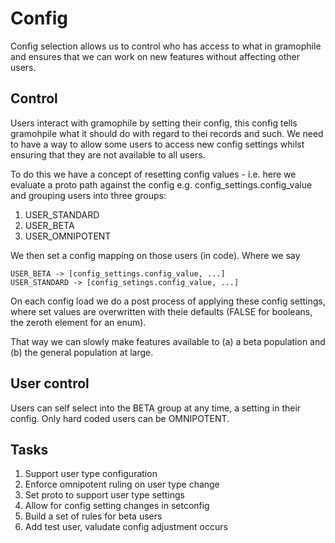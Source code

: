 # Config

Config selection allows us to control who has access to what in gramophile
and ensures that we can work on new features without affecting other users.

## Control

Users interact with gramophile by setting their config, this config tells
gramohpile what it should do with regard to thei records and such. We need
to have a way to allow some users to access new config settings whilst
ensuring that they are not available to all users.

To do this we have a concept of resetting config values - i.e. here we
evaluate a proto path against the config e.g. config_settings.config_value
and grouping users into three groups:

1. USER_STANDARD
1. USER_BETA
1. USER_OMNIPOTENT

We then set a config mapping on those users (in code). Where we say

```plaintext
USER_BETA -> [config_settings.config_value, ...]
USER_STANDARD -> [config_setings.config_value, ...]
```

On each config load we do a post process of applying these config settings,
where set values are overwritten with theie defaults (FALSE for booleans, the
zeroth element for an enum).

That way we can slowly make features available to (a) a beta population
and (b) the general population at large.

## User control

Users can self select into the BETA group at any time, a setting in their
config. Only hard coded users can be OMNIPOTENT.

## Tasks

1. Support user type configuration
1. Enforce omnipotent ruling on user type change
1. Set proto to support user type settings
1. Allow for config setting changes in setconfig
1. Build a set of rules for beta users
1. Add test user, valudate config adjustment occurs
